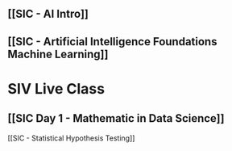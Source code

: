 ## [[SIC - AI Intro]]

## [[SIC - Artificial Intelligence Foundations Machine Learning]]


# SIV Live Class 
## [[SIC Day 1 - Mathematic in Data Science]]

[[SIC - Statistical Hypothesis Testing]]